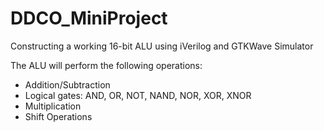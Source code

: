 # DDCO_MiniProject
Constructing a working 16-bit ALU using iVerilog and GTKWave Simulator

The ALU will perform the following operations:
- Addition/Subtraction
- Logical gates: AND, OR, NOT, NAND, NOR, XOR, XNOR
- Multiplication
- Shift Operations
